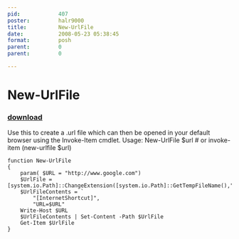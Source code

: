 ```yaml
---
pid:            407
poster:         halr9000
title:          New-UrlFile
date:           2008-05-23 05:38:45
format:         posh
parent:         0
parent:         0

---
```


# New-UrlFile

### [download](407.ps1)

Use this to create a .url file which can then be opened in your default browser using the Invoke-Item cmdlet.  Usage: New-UrlFile $url # or invoke-item (new-urlfile $url)

```posh
function New-UrlFile
{
	param( $URL = "http://www.google.com")
	$UrlFile = [system.io.Path]::ChangeExtension([system.io.Path]::GetTempFileName(),".url")
	$UrlFileContents = `
		"[InternetShortcut]",
		"URL=$URL"
	Write-Host $URL
	$UrlFileContents | Set-Content -Path $UrlFile
	Get-Item $UrlFile
}

```
